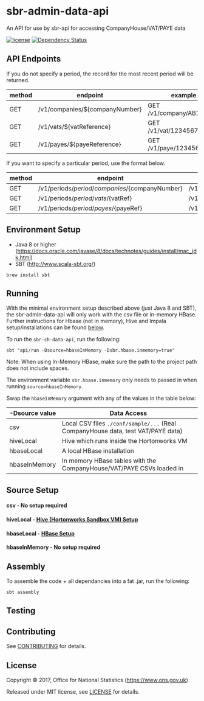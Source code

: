 # sbr-admin-data-api
An API for use by sbr-api for accessing CompanyHouse/VAT/PAYE data

[![license](https://img.shields.io/github/license/mashape/apistatus.svg)]() [![Dependency Status](https://www.versioneye.com/user/projects/596f195e6725bd0027f25e93/badge.svg?style=flat-square)](https://www.versioneye.com/user/projects/596f195e6725bd0027f25e93)

## API Endpoints

If you do not specify a period, the record for the most recent period will be returned.

| method | endpoint                       | example                  |
|--------|--------------------------------|--------------------------|
| GET    | /v1/companies/${companyNumber} | GET /v1/company/AB123456 |
| GET    | /v1/vats/${vatReference}       | GET /v1/vat/123456789012 |
| GET    | /v1/payes/${payeReference}     | GET /v1/paye/12345678    |

If you want to specify a particular period, use the format below.

| method | endpoint                                         | example                               |
|--------|--------------------------------------------------|---------------------------------------|
| GET    | /v1/periods/${period}/companies/${companyNumber} | /v1/periods/201706/companies/AB123456 |
| GET    | /v1/periods/${period}/vats/${vatRef}             | /v1/periods/201706/vats/123456789012  |
| GET    | /v1/periods/${period}/payes/${payeRef}           | /v1/periods/201706/payes/12345        |

## Environment Setup

* Java 8 or higher (https://docs.oracle.com/javase/8/docs/technotes/guides/install/mac_jdk.html)
* SBT (http://www.scala-sbt.org/)

```shell
brew install sbt
```

## Running

With the minimal environment setup described above (just Java 8 and SBT), the sbr-admin-data-api will only work with the csv file or in-memory HBase. Further instructions for Hbase (not in memory), Hive and Impala setup/installations can be found [below](#source-setup).

To run the `sbr-ch-data-api`, run the following:

``` shell
sbt "api/run -Dsource=hbaseInMemory -Dsbr.hbase.inmemory=true"
```

Note: When using In-Memory HBase, make sure the path to the project path does not include spaces.

The environment variable `sbr.hbase.inmemory` only needs to passed in when running `source=hbaseInMemory`.

Swap the `hbaseInMemory` argument with any of the values in the table below:

| -Dsource value | Data Access                                                                                     |
|----------------|-------------------------------------------------------------------------------------------------|
| csv            | Local CSV files `./conf/sample/...` (Real CompanyHouse data, test VAT/PAYE data)                |
| hiveLocal      | Hive which runs inside the Hortonworks VM                                                       |
| hbaseLocal     | A local HBase installation                                                                      |
| hbaseInMemory  | In memory HBase tables with the CompanyHouse/VAT/PAYE CSVs loaded in                            |

## Source Setup

#### csv - No setup required

#### hiveLocal - [Hive (Hortonworks Sandbox VM) Setup](HIVE.md)

#### hbaseLocal - [HBase Setup](HBASE.md)

#### hbaseInMemory - No setup required

## Assembly

To assemble the code + all dependancies into a fat .jar, run the following:

```shell
sbt assembly
```

## Testing

## Contributing

See [CONTRIBUTING](CONTRIBUTING.md) for details.

## License

Copyright ©‎ 2017, Office for National Statistics (https://www.ons.gov.uk)

Released under MIT license, see [LICENSE](LICENSE) for details.
